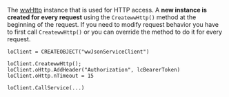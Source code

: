 ﻿The [wwHttp](VFPS://Topic/_0JJ1ABF2K) instance that is used for HTTP access. A **new instance is created for every request** using the `CreatewwHttp()` method at the beginning of the request. If you need to modify request behavior you have to first call `CreatewwHttp()` or you can override the method to do it for every request.```foxproloClient = CREATEOBJECT("wwJsonServiceClient")loClient.CreatewwHttp();  loClient.oHttp.AddHeader("Authorization", lcBearerToken)loClient.oHttp.nTimeout = 15loClient.CallService(...)```